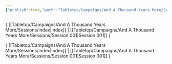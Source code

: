 ```yaml
---
{"publish":true,"path":"Tabletop/Campaigns/And A Thousand Years More/Sessions/Session 000.md","permalink":"/tabletop/campaigns/and-a-thousand-years-more/sessions/session-000/","title":"Session 000"}
---
```



{ [[Tabletop/Campaigns/And A Thousand Years More/Sessions/index\|index]] | [[Tabletop/Campaigns/And A Thousand Years More/Sessions/Session 001\|Session 001]] }

{ [[Tabletop/Campaigns/And A Thousand Years More/Sessions/index\|index]] | [[Tabletop/Campaigns/And A Thousand Years More/Sessions/Session 001\|Session 001]] }
